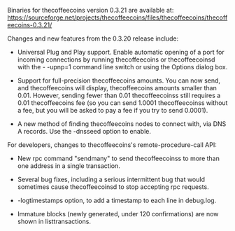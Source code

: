 Binaries for thecoffeecoins version 0.3.21 are available at:
  https://sourceforge.net/projects/thecoffeecoins/files/thecoffeecoins/thecoffeecoins-0.3.21/

Changes and new features from the 0.3.20 release include:

* Universal Plug and Play support.  Enable automatic opening of a port for incoming connections by running thecoffeecoins or thecoffeecoinsd with the - -upnp=1 command line switch or using the Options dialog box.

* Support for full-precision thecoffeecoins amounts.  You can now send, and thecoffeecoins will display, thecoffeecoins amounts smaller than 0.01.  However, sending fewer than 0.01 thecoffeecoinss still requires a 0.01 thecoffeecoins fee (so you can send 1.0001 thecoffeecoinss without a fee, but you will be asked to pay a fee if you try to send 0.0001).

* A new method of finding thecoffeecoins nodes to connect with, via DNS A records. Use the -dnsseed option to enable.

For developers, changes to thecoffeecoins's remote-procedure-call API:

* New rpc command "sendmany" to send thecoffeecoinss to more than one address in a single transaction.

* Several bug fixes, including a serious intermittent bug that would sometimes cause thecoffeecoinsd to stop accepting rpc requests. 

* -logtimestamps option, to add a timestamp to each line in debug.log.

* Immature blocks (newly generated, under 120 confirmations) are now shown in listtransactions.
